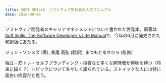 ```yaml
---
title: SOFT SKILLS　ソフトウェア開発者の人生マニュアル
date: 2016-09-04
---
```


ソフトウェア開発者のキャリアマネジメントについて書かれた啓発本。原著は[Soft Skills: The Software Developer's Life Manual](https://www.amazon.co.jp/dp/1617292397/?tag=1000ch-22)で、今年の6月に発売された和訳版にあたる。

<affiliate-link
  src="https://images-fe.ssl-images-amazon.com/images/I/51xVQQcUloL.jpg"
  href="https://www.amazon.co.jp/dp/B01GDS0994/"
  tag="1000ch-22"
  title="SOFT SKILLS　ソフトウェア開発者の人生マニュアル">
  ジョン・ソンメズ (著), 長尾 高弘  (翻訳), まつもとゆきひろ (監修)
</affiliate-link>

独立・筋トレ・セルフブランディング・投資など多くな開発者が興味を持つ（将来に描く？）トピックについて生々しく語られている。ストイックな人には特に面白い内容だと思う。
